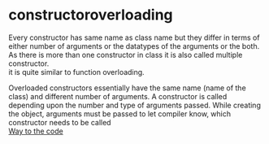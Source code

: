 # constructoroverloading
Every constructor has same name as class name but they differ in terms of either number of arguments or the datatypes of the arguments or the both.
As there is more than one constructor in class it is also called multiple constructor.<br/>
it is quite similar to function overloading.

Overloaded constructors essentially have the same name (name of the class) and different number of arguments.
A constructor is called depending upon the number and type of arguments passed.
While creating the object, arguments must be passed to let compiler know, which constructor needs to be called<br/>
[Way to the code](https://github.com/ASTHA193/constructoroverloading/blob/master/constructoroverloading)
